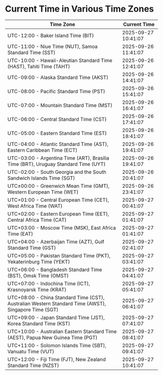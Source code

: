 # Current Time in Various Time Zones

| Time Zone | Current Time |
|-----------|--------------|
| UTC-12:00 - Baker Island Time (BIT) | 2025-09-27 10:41:07 |
| UTC-11:00 - Niue Time (NUT), Samoa Standard Time (SST) | 2025-09-26 11:41:07 |
| UTC-10:00 - Hawaii-Aleutian Standard Time (HAST), Tahiti Time (TAHT) | 2025-09-26 12:41:07 |
| UTC-09:00 - Alaska Standard Time (AKST) | 2025-09-26 14:41:07 |
| UTC-08:00 - Pacific Standard Time (PST) | 2025-09-26 15:41:07 |
| UTC-07:00 - Mountain Standard Time (MST) | 2025-09-26 16:41:07 |
| UTC-06:00 - Central Standard Time (CST) | 2025-09-26 17:41:07 |
| UTC-05:00 - Eastern Standard Time (EST) | 2025-09-26 18:41:07 |
| UTC-04:00 - Atlantic Standard Time (AST), Eastern Caribbean Time (ECT) | 2025-09-26 19:41:07 |
| UTC-03:00 - Argentina Time (ART), Brasília Time (BRT), Uruguay Standard Time (UYT) | 2025-09-26 19:41:07 |
| UTC-02:00 - South Georgia and the South Sandwich Islands Time (SGT) | 2025-09-26 20:41:07 |
| UTC±00:00 - Greenwich Mean Time (GMT), Western European Time (WET) | 2025-09-26 23:41:07 |
| UTC+01:00 - Central European Time (CET), West Africa Time (WAT) | 2025-09-27 00:41:07 |
| UTC+02:00 - Eastern European Time (EET), Central Africa Time (CAT) | 2025-09-27 01:41:07 |
| UTC+03:00 - Moscow Time (MSK), East Africa Time (EAT) | 2025-09-27 01:41:07 |
| UTC+04:00 - Azerbaijan Time (AZT), Gulf Standard Time (GST) | 2025-09-27 02:41:07 |
| UTC+05:00 - Pakistan Standard Time (PKT), Yekaterinburg Time (YEKT) | 2025-09-27 03:41:07 |
| UTC+06:00 - Bangladesh Standard Time (BST), Omsk Time (OMST) | 2025-09-27 04:41:07 |
| UTC+07:00 - Indochina Time (ICT), Krasnoyarsk Time (KRAT) | 2025-09-27 05:41:07 |
| UTC+08:00 - China Standard Time (CST), Australian Western Standard Time (AWST), Singapore Time (SGT) | 2025-09-27 06:41:07 |
| UTC+09:00 - Japan Standard Time (JST), Korea Standard Time (KST) | 2025-09-27 07:41:07 |
| UTC+10:00 - Australian Eastern Standard Time (AEST), Papua New Guinea Time (PGT) | 2025-09-27 08:41:07 |
| UTC+11:00 - Solomon Islands Time (SBT), Vanuatu Time (VUT) | 2025-09-27 09:41:07 |
| UTC+12:00 - Fiji Time (FJT), New Zealand Standard Time (NZST) | 2025-09-27 10:41:07 |
